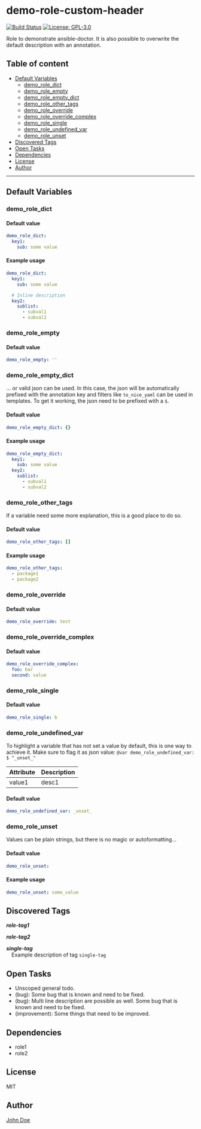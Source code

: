 # demo-role-custom-header

[![Build Status](https://img.shields.io/drone/build/thegeeklab/ansible-doctor?logo=drone&server=https%3A%2F%2Fdrone.thegeeklab.de)](https://drone.thegeeklab.de/thegeeklab/ansible-doctor)
[![License: GPL-3.0](https://img.shields.io/github/license/thegeeklab/ansible-doctor)](https://github.com/thegeeklab/ansible-doctor/blob/main/LICENSE)

Role to demonstrate ansible-doctor. It is also possible to overwrite
the default description with an annotation.

## Table of content

- [Default Variables](#default-variables)
  - [demo_role_dict](#demo_role_dict)
  - [demo_role_empty](#demo_role_empty)
  - [demo_role_empty_dict](#demo_role_empty_dict)
  - [demo_role_other_tags](#demo_role_other_tags)
  - [demo_role_override](#demo_role_override)
  - [demo_role_override_complex](#demo_role_override_complex)
  - [demo_role_single](#demo_role_single)
  - [demo_role_undefined_var](#demo_role_undefined_var)
  - [demo_role_unset](#demo_role_unset)
- [Discovered Tags](#discovered-tags)
- [Open Tasks](#open-tasks)
- [Dependencies](#dependencies)
- [License](#license)
- [Author](#author)

---

## Default Variables

### demo_role_dict

#### Default value

```YAML
demo_role_dict:
  key1:
    sub: some value
```

#### Example usage

```YAML
demo_role_dict:
  key1:
    sub: some value

  # Inline description
  key2:
    sublist:
      - subval1
      - subval2
```

### demo_role_empty

#### Default value

```YAML
demo_role_empty: ''
```

### demo_role_empty_dict

... or valid json can be used. In this case, the json will be automatically prefixed with the annotation key
and filters like `to_nice_yaml` can be used in templates. To get it working, the json need to be prefixed with a `$`.

#### Default value

```YAML
demo_role_empty_dict: {}
```

#### Example usage

```YAML
demo_role_empty_dict:
  key1:
    sub: some value
  key2:
    sublist:
      - subval1
      - subval2
```

### demo_role_other_tags

If a variable need some more explanation, this is a good place to do so.

#### Default value

```YAML
demo_role_other_tags: []
```

#### Example usage

```YAML
demo_role_other_tags:
  - package1
  - package2
```

### demo_role_override

#### Default value

```YAML
demo_role_override: test
```

### demo_role_override_complex

#### Default value

```YAML
demo_role_override_complex:
  foo: bar
  second: value
```

### demo_role_single

#### Default value

```YAML
demo_role_single: b
```

### demo_role_undefined_var

To highlight a variable that has not set a value by default, this is one way to achieve it.
Make sure to flag it as json value: `@var demo_role_undefined_var: $ "_unset_"`

| Attribute | Description |
| --- | --- |
| value1 | desc1 |

#### Default value

```YAML
demo_role_undefined_var: _unset_
```

### demo_role_unset

Values can be plain strings, but there is no magic or autoformatting...

#### Default value

```YAML
demo_role_unset:
```

#### Example usage

```YAML
demo_role_unset: some_value
```

## Discovered Tags

**_role-tag1_**

**_role-tag2_**

**_single-tag_**\
&emsp;Example description of tag `single-tag`

## Open Tasks

- Unscoped general todo.
- (bug): Some bug that is known and need to be fixed.
- (bug): Multi line description are possible as well. Some bug that is known and need to be fixed.
- (improvement): Some things that need to be improved.

## Dependencies

- role1
- role2

## License

MIT

## Author

[John Doe](https://blog.example.com)

